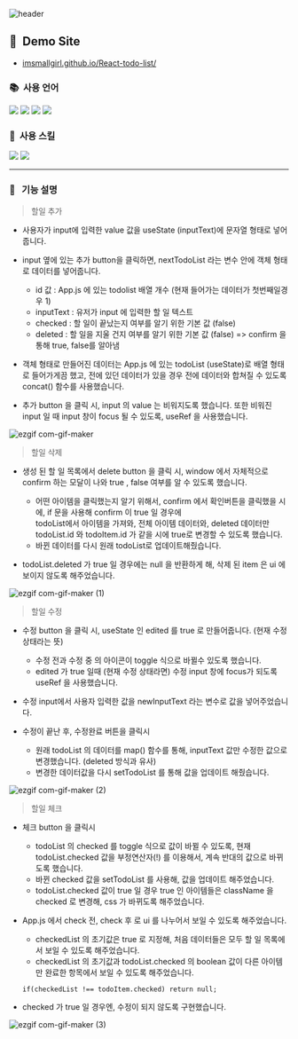 ![header](https://capsule-render.vercel.app/api?type=waving&color=timeGradient&height=300&section=header&text=[React]%todo-list&fontSize=90)

## :information_desk_person:&nbsp;  Demo Site
* [imsmallgirl.github.io/React-todo-list/](imsmallgirl.github.io/React-todo-list/)

### :books:&nbsp; 사용 언어
<!-- 주석 -->
<img src="https://img.shields.io/badge/HTML5-EC6231?style=flat-square&logo=html5&logoColor=white"/> <img src="https://img.shields.io/badge/CSS3-3795ce?style=flat-square&logo=css3&logoColor=white"/> <img src="https://img.shields.io/badge/JAVASCRIPT-f8c327?style=flat-square&logo=javascript&logoColor=white"/> <img src="https://img.shields.io/badge/React-61DAFB?style=flat-square&logo=React&logoColor=white"/>
<!-- 주석 -->
### :mag_right:&nbsp; 사용 스킬
<!-- 주석 -->
<img src="https://img.shields.io/badge/styledcomponents-DB7093?style=flat-square&logo=styled-components&logoColor=white"/> <img src="https://img.shields.io/badge/npm-CB3837?style=flat-square&logo=npm&logoColor=white"/>
<!-- 주석 -->
---

### :bookmark_tabs:&nbsp;&nbsp; 기능 설명

> 할일 추가
* 사용자가 input에 입력한 value 값을 useState (inputText)에 문자열 형태로 넣어줍니다.

* input 옆에 있는 추가 button을 클릭하면, nextTodoList 라는 변수 안에 객체 형태로 데이터를 넣어줍니다.

  - id 값 : App.js 에 있는 todolist 배열 개수 (현재 들어가는 데이터가 첫번째일경우 1)
  - inputText : 유저가 input 에 입력한 할 일 텍스트
  - checked : 할 일이 끝났는지 여부를 알기 위한 기본 값 (false)
  - deleted : 할 일을 지울 건지 여부를 알기 위한 기본 값 (false) => confirm 을 통해 true, false를 알아냄
 
* 객체 형태로 만들어진 데이터는 App.js 에 있는 todoList (useState)로 배열 형태로 들어가게끔 했고, 전에 있던 데이터가 있을 경우 전에 데이터와 합쳐질 수 있도록 concat() 함수를 사용했습니다.

* 추가 button 을 클릭 시, input 의 value 는 비워지도록 했습니다. 또한 비워진 input 일 때 input 창이 focus 될 수 있도록, useRef 을 사용했습니다.
  
![ezgif com-gif-maker](https://user-images.githubusercontent.com/108922353/205433830-35e56b47-c3e0-482e-9acb-d6e4d7283169.gif)


> 할일 삭제
* 생성 된 할 일 목록에서 delete button 을 클릭 시, window 에서 자체적으로 confirm 하는 모달이 나와 true , false 여부를 알 수 있도록 했습니다.
  
  - 어떤 아이템을 클릭했는지 알기 위해서, confirm 에서 확인버튼을 클릭했을 시에, if 문을 사용해 confirm 이 true 일 경우에 <br> todoList에서 아이템을 가져와, 전체 아이템 데이터와, deleted 데이터만 todoList.id 와 todoItem.id 가 같을 시에 true로 변경할 수 있도록 했습니다.
  - 바뀐 데이터를 다시 원래 todoList로 업데이트해줬습니다.

* todoList.deleted 가 true 일 경우에는 null 을 반환하게 해, 삭제 된 item 은 ui 에 보이지 않도록 해주었습니다.

![ezgif com-gif-maker (1)](https://user-images.githubusercontent.com/108922353/205433890-a4e0bfe6-62b7-486e-80ed-33792c55493b.gif)


> 할일 수정
* 수정 button 을 클릭 시, useState 인 edited 를 true 로 만들어줍니다. (현재 수정 상태라는 뜻)
  
  - 수정 전과 수정 중 의 아이콘이 toggle 식으로 바뀔수 있도록 했습니다.
  - edited 가 true 일때 (현재 수정 상태라면) 수정 input 창에 focus가 되도록 useRef 을 사용했습니다.
  
* 수정 input에서 사용자 입력한 값을 newInputText 라는 변수로 값을 넣어주었습니다.

* 수정이 끝난 후, 수정완료 버튼을 클릭시

  - 원래 todoList 의 데이터를 map() 함수를 통해, inputText 값만 수정한 값으로 변경했습니다. (deleted 방식과 유사)
  - 변경한 데이터값을 다시 setTodoList 를 통해 값을 업데이트 해줬습니다.

![ezgif com-gif-maker (2)](https://user-images.githubusercontent.com/108922353/205434284-d6c55de3-88f0-48cd-a082-3621159b1111.gif)


> 할일 체크
* 체크 button 을 클릭시
  
  - todoList 의 checked 를 toggle 식으로 값이 바뀔 수 있도록, 현재 todoList.checked 값을 부정연산자(!) 를 이용해서, 계속 반대의 값으로 바뀌도록 했습니다.
  - 바뀐 checked 값을 setTodoList 를 사용해, 값을 업데이트 해주었습니다.
  - todoList.checked 값이 true 일 경우 true 인 아이템들은 className 을 checked 로 변경해, css 가 바뀌도록 해주었습니다.
  
* App.js 에서 check 전, check 후 로 ui 를 나누어서 보일 수 있도록 해주었습니다.

  - checkedList 의 초기값은 true 로 지정해, 처음 데이터들은 모두 할 일 목록에서 보일 수 있도록 해주었습니다.
  - checkedList 의 초기값과 todoList.checked 의 boolean 값이 다른 아이템만 완료한 항목에서 보일 수 있도록 해주었습니다.
  
  ```
  if(checkedList !== todoItem.checked) return null;
  ```
  
* checked 가 true 일 경우엔, 수정이 되지 않도록 구현했습니다.

![ezgif com-gif-maker (3)](https://user-images.githubusercontent.com/108922353/205435187-799684df-b5a1-4d3c-b2f9-b4398120d1cf.gif)

